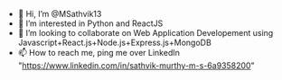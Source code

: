 - 👋 Hi, I’m @MSathvik13
- 👀 I’m interested in Python and ReactJS
- 💞️ I’m looking to collaborate on Web Application Developement using Javascript+React.js+Node.js+Express.js+MongoDB
- 📫 How to reach me, ping me over LinkedIn "https://www.linkedin.com/in/sathvik-murthy-m-s-6a9358200"

<!---
MSathvik13/MSathvik13 is a ✨ special ✨ repository because its `README.md` (this file) appears on your GitHub profile.
You can click the Preview link to take a look at your changes.
--->
